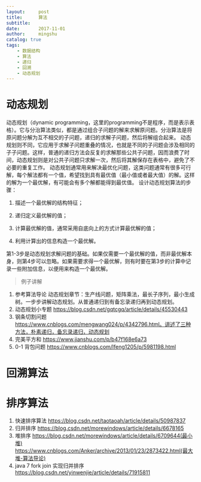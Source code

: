 ```yaml
---
layout:     post
title:      算法
subtitle:   
date:       2017-11-01
author:     mingshu
catalog: true
tags:
    - 数据结构
    - 算法
    - 递归
    - 回溯
    - 动态规划
---
```


# 动态规划
动态规划（dynamic programming，这里的programming不是程序，而是表示表格）。它与分治算法类似，都是通过组合子问题的解来求解原问题。分治算法是将原问题分解为互不相交的子问题，递归的求解子问题，然后将解组合起来。
动态规划则不同，它应用于求解子问题重叠的情况，也就是不同的子问题会涉及相同的子子问题。这样，普通的递归方法会反复的求解那些公共子问题，因而浪费了时间，动态规划则是对公共子问题只求解一次，然后将其解保存在表格中，避免了不必要的重复工作。
动态规划通常用来解决最优化问题，这类问题通常有很多可行解，每个解法都有一个值，希望找到具有最优值（最小值或者最大值）的解。这样的解为一个最优解，有可能会有多个解都能得到最优值。
设计动态规划算法的步骤：

1. 描述一个最优解的结构特征；

2. 递归定义最优解的值；

3. 计算最优解的值，通常采用自底向上的方式计算最优解的值；

4. 利用计算出的信息构造一个最优解。

第1-3步是动态规划求解问题的基础。如果仅需要一个最优解的值，而非最优解本身，则第4步可以忽略。如果需要求得一个最优解，则有时要在第3步的计算中记录一些附加信息，以便用来构造一个最优解。
> 例子讲解
1. 参考算法导论 动态规划章节：生产线问题，矩阵乘法，最长子序列，最小生成树。一步步讲解动态规划。从普通递归到有备忘录递归再到动态规划。
2. 动态规划小专题 https://blog.csdn.net/gqtcgq/article/details/45530443
3. 钢条切割问题 https://www.cnblogs.com/mengwang024/p/4342796.html。讲述了三种方法，朴素递归，备忘录递归，动态规划
4. 完美平方和 https://www.jianshu.com/p/b47f168e6a73
5. 0-1 背包问题 https://www.cnblogs.com/lfeng1205/p/5981198.html

# 回溯算法
# 排序算法

1. 快速排序算法 https://blog.csdn.net/taotaoah/article/details/50987837
2. 归并排序 https://blog.csdn.net/morewindows/article/details/6678165
3. 堆排序 https://blog.csdn.net/morewindows/article/details/6709644(最小堆) https://www.cnblogs.com/Anker/archive/2013/01/23/2873422.html(最大堆-算法导论)   
4. java 7 fork join 实现归并排序 https://blog.csdn.net/yinwenjie/article/details/71915811